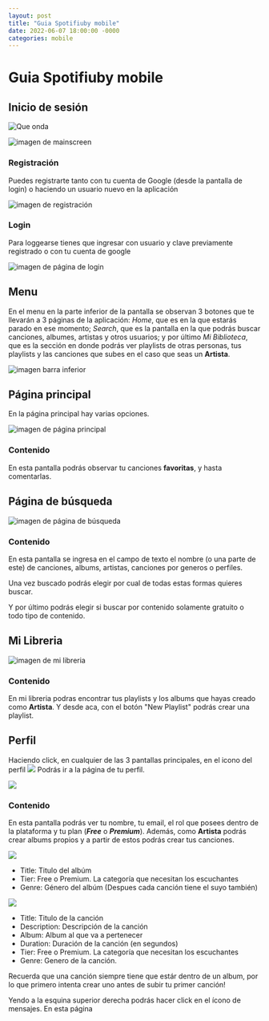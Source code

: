 ```yaml
---
layout: post
title: "Guia Spotifiuby mobile"
date: 2022-06-07 18:00:00 -0000
categories: mobile
---
```


# Guia Spotifiuby mobile

## Inicio de sesión

<img src="{{site.url}}/images/mainscreen.png" alt="Que onda" />

![imagen de mainscreen](../images/mainscreen.png)

### Registración

Puedes registrarte tanto con tu cuenta de Google (desde la pantalla de login) o haciendo un usuario nuevo en la aplicación

![imagen de registración](../images/registration.png)

### Login

Para loggearse tienes que ingresar con usuario y clave previamente registrado
o con tu cuenta de google

![imagen de página de login](../images/login.png)

## Menu

En el menu en la parte inferior de la pantalla se observan 3 botones
que te llevarán a 3 páginas de la aplicación: *Home*, que es en la que estarás
parado en ese momento; *Search*, que es la pantalla en la que podrás buscar
canciones, albumes, artistas y otros usuarios; y por último *Mi Biblioteca*,
que es la sección en donde podrás ver playlists de otras personas, tus playlists
y las canciones que subes en el caso que seas un **Artista**.

![imagen barra inferior](../images/menu.png)

## Página principal

En la página principal hay varias opciones.

![imagen de página principal](../images/pantalla%20principal.png)


### Contenido

En esta pantalla podrás observar tu canciones **favoritas**,
y hasta comentarlas.


## Página de búsqueda

![imagen de página de búsqueda](../images/search%20page.png)

### Contenido

En esta pantalla se ingresa en el campo de texto el nombre
(o una parte de este) de canciones, albums, artistas, canciones por generos o perfiles.

Una vez buscado podrás elegir por cual de todas estas formas quieres buscar.

Y por último podrás elegir si buscar por contenido solamente gratuito o todo tipo de contenido.

## Mi Libreria

![imagen de mi libreria](../images/mi%20libreria.png)

### Contenido

En mi libreria podras encontrar tus playlists y los albums
que hayas creado como **Artista**. Y desde aca, con el botón
"New Playlist" podrás crear una playlist.


## Perfil

Haciendo click, en cualquier de las 3 pantallas principales,
en el icono del perfil ![](../images/icono%20perfil.png) Podrás 
ir a la página de tu perfil.

![](../images/perfil.png)

### Contenido

En esta pantalla podrás ver tu nombre, tu email, el rol que posees
dentro de la plataforma y tu plan (**_Free_** o _**Premium**_).
Además, como **Artista** podrás crear albums propios y a partir
de estos podrás crear tus canciones.

![](../images/nuevo%20album.png)

- Title: Titulo del albúm
- Tier: Free o Premium. La categoría que necesitan los escuchantes
- Genre: Género del albúm (Despues cada canción tiene el suyo también)

![](../images/crear%20cancion.png)

- Title: Titulo de la canción
- Description: Descripción de la canción
- Album: Album al que va a pertenecer
- Duration: Duración de la canción (en segundos)
- Tier: Free o Premium. La categoría que necesitan los escuchantes
- Genre: Genero de la canción.


Recuerda que una canción siempre tiene que estár dentro de un album,
por lo que primero intenta crear uno antes de subir tu primer canción!

Yendo a la esquina superior derecha podrás hacer click en el ícono de mensajes.
En esta página
